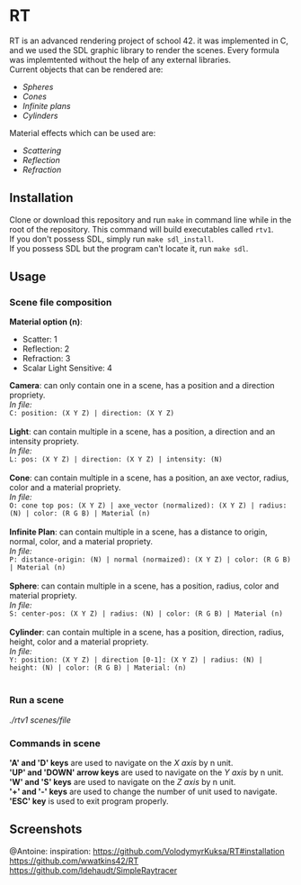 # RT
RT is an advanced rendering project of school 42. it was implemented in C, and we used the SDL graphic library to render the scenes. Every formula was implemtented without the help of any external libraries. <br />
Current objects that can be rendered are:
  - _Spheres_
  - _Cones_
  - _Infinite plans_
  - _Cylinders_

Material effects which can be used are:
  - _Scattering_
  - _Reflection_
  - _Refraction_

## Installation

Clone or download this repository and run `make` in command line while in the root of the repository. This command will build executables called `rtv1`. <br />
If you don't possess SDL, simply run `make sdl_install`. <br />
If you possess SDL but the program can't locate it, run `make sdl`. <br />

## Usage
### Scene file composition
__Material option (n)__:
  - Scatter: 1
  - Reflection: 2
  - Refraction: 3
  - Scalar Light Sensitive: 4

__Camera__: can only contain one in a scene, has a position and a direction propriety. <br />
_In file:_ <br />`C: position: (X Y Z) | direction: (X Y Z)` <br /> <br />
__Light__: can contain multiple in a scene, has a position, a direction and an intensity propriety. <br />
_In file:_ <br />`L: pos: (X Y Z) | direction: (X Y Z) | intensity: (N)` <br /> <br />
__Cone__: can contain multiple in a scene, has a position, an axe vector, radius, color and a material propriety. <br />
_In file:_ <br />`O: cone top pos: (X Y Z) | axe_vector (normalized): (X Y Z) | radius: (N) | color: (R G B) | Material (n)` <br /> <br />
__Infinite Plan__: can contain multiple in a scene, has a distance to origin, normal, color, and a material propriety. <br />
_In file:_ <br />`P: distance-origin: (N) | normal (normaized): (X Y Z) | color: (R G B) | Material (n)` <br /> <br />
__Sphere__: can contain multiple in a scene, has a position, radius, color and material propriety. <br />
_In file:_ <br />`S: center-pos: (X Y Z) | radius: (N) | color: (R G B) | Material (n)` <br /> <br />
__Cylinder__: can contain multiple in a scene, has a position, direction, radius, height, color and a material propriety. <br />
_In file:_ <br />`Y: position: (X Y Z) | direction [0-1]: (X Y Z) | radius: (N) | height: (N) | color: (R G B) | Material: (n)` <br /> <br />

### Run a scene

_./rtv1 scenes/file_

### Commands in scene

__'A' and 'D' keys__ are used to navigate on the _X axis_ by n unit. <br />
__'UP' and 'DOWN' arrow keys__ are used to navigate on the _Y axis_ by n unit. <br />
__'W' and 'S' keys__ are used to navigate on the _Z axis_ by n unit. <br />
__'+' and '-' keys__ are used to change the number of unit used to navigate. <br />
__'ESC' key__ is used to exit program properly. <br />

## Screenshots


@Antoine: inspiration:
https://github.com/VolodymyrKuksa/RT#installation
https://github.com/wwatkins42/RT
https://github.com/ldehaudt/SimpleRaytracer
